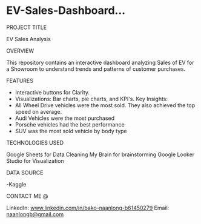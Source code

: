 # EV-Sales-Dashboard...

PROJECT TITLE

EV Sales Analysis

OVERVIEW

This repository contains an interactive dashboard analyzing Sales of EV for a Showroom to understand trends and patterns of customer purchases.

FEATURES

- Interactive buttons for Clarity.
- Visualizations: Bar charts, pie charts, and KPI's.
Key Insights: 
- All Wheel Drive vehicles were the most sold. They also achieved the top speed on average.
- Audi Vehicles were the most purchased
- Porsche vehicles had the best performance
- SUV was the most sold vehicle by body type

TECHNOLOGIES USED

Google Sheets for Data Cleaning
My Brain for brainstorming
Google Looker Studio for Visualization

DATA SOURCE

-Kaggle

CONTACT ME @

LinkedIn: www.linkedin.com/in/bako-naanlong-b61450279
Email: naanlongb@gmail.com
